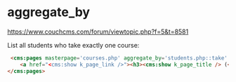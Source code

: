 # aggregate_by

https://www.couchcms.com/forum/viewtopic.php?f=5&t=8581

List all students who take exactly one course:

```html
 <cms:pages masterpage='courses.php' aggregate_by='students.php::take' custom_field="k_rel_count>1" orderby='k_rel_count' >
    <a href="<cms:show k_page_link />"><h3><cms:show k_page_title /> (<cms:show k_rel_count />)</h3></a>
</cms:pages>
```
